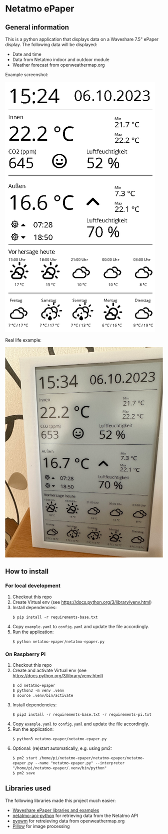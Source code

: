 # Netatmo ePaper

## General information

This is a python application that displays data on a Waveshare 7.5" ePaper display.
The following data will be displayed:

- Date and time
- Data from Netatmo indoor and outdoor module
- Weather forecast from openweathermap.org

Example screenshot:

![Display Screenshot](docs/epaper.png)

Real life example:

![Display Screenshot](docs/epaper_real.png)

## How to install

### For local development

1. Checkout this repo
2. Create Virtual env (see https://docs.python.org/3/library/venv.html)
3. Install dependencies:
   ```shell
   $ pip install -r requirements-base.txt
   ```
4. Copy `example.yaml` to `config.yaml` and update the file accordingly.
5. Run the application:
   ```shell
   $ python netatmo-epaper/netatmo-epaper.py
   ```

### On Raspberry Pi

1. Checkout this repo
2. Create and activate Virtual env (see https://docs.python.org/3/library/venv.html)
   ```shell
   $ cd netatmo-epaper
   $ python3 -m venv .venv
   $ source .venv/bin/activate
   ```
3. Install dependencies:
   ```shell
   $ pip3 install -r requirements-base.txt -r requirements-pi.txt
   ```
4. Copy `example.yaml` to `config.yaml` and update the file accordingly.
5. Run the application:
   ```shell
   $ python3 netatmo-epaper/netatmo-epaper.py
   ```
6. Optional: (re)start automatically, e.g. using pm2:
   ```shell
   $ pm2 start /home/pi/netatmo-epaper/netatmo-epaper/netatmo-epaper.py --name "netatmo-epaper.py" --interpreter "/home/pi/netatmo-epaper/.venv/bin/python"
   $ pm2 save
   ```

## Libraries used

The following libraries made this project much easier:

- [Waveshare ePaper libraries and examples](https://github.com/waveshare/e-Paper)
- [netatmo-api-python](https://github.com/philippelt/netatmo-api-python) for retrieving data from the Netatmo API
- [pyowm](https://github.com/csparpa/pyowm) for retreieving data from openweathermap.org
- [Pillow](https://github.com/python-pillow/Pillow) for image processing
